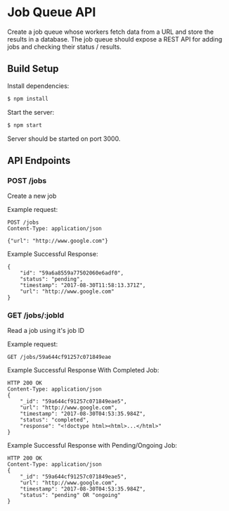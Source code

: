 # Job Queue API

Create a job queue whose workers fetch data from a URL and store the results in a database. The job queue should expose a REST API for adding jobs and checking their status / results.

## Build Setup

Install dependencies:

```bash
$ npm install
```

Start the server:

```bash
$ npm start
```

Server should be started on port 3000.

## API Endpoints

### POST /jobs

Create a new job

Example request:

```http
POST /jobs
Content-Type: application/json

{"url": "http://www.google.com"}
```

Example Successful Response:

```http
{
	"id": "59a6a8559a77502060e6adf0",
	"status": "pending",
	"timestamp": "2017-08-30T11:58:13.371Z",
	"url": "http://www.google.com"
}
```

### GET /jobs/:jobId

Read a job using it's job ID

Example request: 

```http
GET /jobs/59a644cf91257c071849eae
```

Example Successful Response With Completed Job:

```http
HTTP 200 OK
Content-Type: application/json
{
    "_id": "59a644cf91257c071849eae5",
    "url": "http://www.google.com",
    "timestamp": "2017-08-30T04:53:35.984Z",
    "status": "completed",
    "response": "<!doctype html><html>...</html>"
}
```

Example Successful Response with Pending/Ongoing Job: 

```http
HTTP 200 OK
Content-Type: application/json
{
	"_id": "59a644cf91257c071849eae5",
	"url": "http://www.google.com",
	"timestamp": "2017-08-30T04:53:35.984Z",
	"status": "pending" OR "ongoing"
}
```